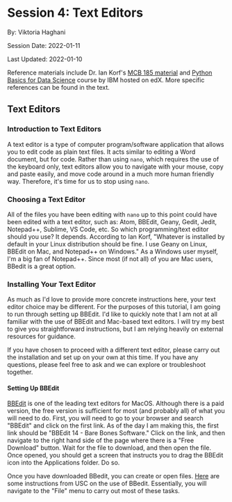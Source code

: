 # Session 4: Text Editors

By: Viktoria Haghani

Session Date: 2022-01-11

Last Updated: 2022-01-10

Reference materials include Dr. Ian Korf's [MCB 185 material](https://github.com/vhaghani26/Learning_Python/tree/master/MCB%20185%20(Korf%20Course)) and [Python Basics for Data Science](https://www.edx.org/course/python-basics-for-data-science?index=product&queryID=4d4d882866dc3e8628ed7728b4662847&position=1) course by IBM hosted on edX. More specific references can be found in the text.

## Text Editors

### Introduction to Text Editors

A text editor is a type of computer program/software application that allows you to edit code as plain text files. It acts similar to editing a Word document, but for code. Rather than using `nano`, which requires the use of the keyboard only, text editors allow you to navigate with your mouse, copy and paste easily, and move code around in a much more human friendly way. Therefore, it's time for us to stop using `nano`. 

### Choosing a Text Editor

All of the files you have been editing with `nano` up to this point could have been edited with a text editor, such as: Atom, BBEdit, Geany, Gedit, Jedit, Notepad++, Sublime, VS Code, etc. So which programming/text editor should you use? It depends. According to Ian Korf, "Whatever is installed by default in your Linux distribution should be fine. I use Geany on Linux, BBEdit on Mac, and Notepad++ on Windows." As a Windows user myself, I'm a big fan of Notepad++. Since most (if not all) of you are Mac users, BBedit is a great option. 

### Installing Your Text Editor

As much as I'd love to provide more concrete instructions here, your text editor choice may be different. For the purposes of this tutorial, I am going to run through setting up BBEdit. I'd like to quickly note that I am not at all familiar with the use of BBEdit and Mac-based text editors. I will try my best to give you straightforward instructions, but I am relying heavily on external resources for guidance. 

If you have chosen to proceed with a different text editor, please carry out the installation and set up on your own at this time. If you have any questions, please feel free to ask and we can explore or troubleshoot together.

#### Setting Up BBEdit

[BBEdit](https://www.barebones.com/products/bbedit/download.html) is one of the leading text editors for MacOS. Although there is a paid version, the free version is sufficient for most (and probably all) of what you will need to do. First, you will need to go to your browser and search "BBEdit" and click on the first link. As of the day I am making this, the first link should be "BBEdit 14 - Bare Bones Software." Click on the link, and then navigate to the right hand side of the page where there is a "Free Download" button. Wait for the file to download, and then open the file. Once opened, you should get a screen that instructs you to drag the BBEdit icon into the Applications folder. Do so. 

Once you have downloaded BBedit, you can create or open files. [Here](https://itservices.usc.edu/files/2013/11/bbedit.pdf) are some instructions from USC on the use of BBedit. Essentially, you will navigate to the "File" menu to carry out most of these tasks.


